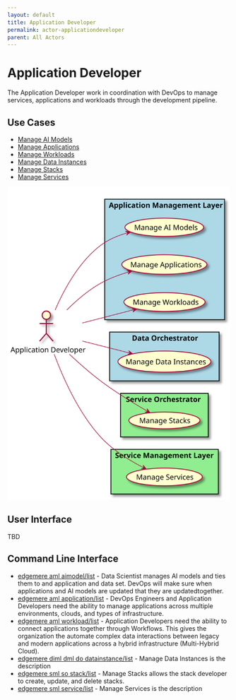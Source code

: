 ```yaml
---
layout: default
title: Application Developer
permalink: actor-applicationdeveloper
parent: All Actors
---
```


# Application Developer

The Application Developer work in coordination with DevOps to manage services, applications and workloads through the development pipeline.



## Use Cases

* [Manage AI Models](usecase-ManageAIModels)
* [Manage Applications](usecase-ManageApplications)
* [Manage Workloads](usecase-ManageWorkloads)
* [Manage Data Instances](usecase-ManageDataInstances)
* [Manage Stacks](usecase-ManageStacks)
* [Manage Services](usecase-ManageServices)

  
![Use Case Diagram](./usecase.svg)

## User Interface
TBD

## Command Line Interface
* [ edgemere aml aimodel/list](action--edgemere-aml-aimodel-list) - Data Scientist manages AI models and ties them to and application and data set. DevOps will make sure when applications and AI models are updated that they are updatedtogether.
* [ edgemere aml application/list](action--edgemere-aml-application-list) - DevOps Engineers and Application Developers need the ability to manage applications across multiple environments, clouds, and types of infrastructure.
* [ edgemere aml workload/list](action--edgemere-aml-workload-list) - Application Developers need the ability to connect applications together through Workflows. This gives the organization the automate complex data interactions between legacy and modern applications across a hybrid infrastructure (Multi-Hybrid Cloud).
* [ edgemere diml dml do datainstance/list](action--edgemere-diml-dml-do-datainstance-list) - Manage Data Instances is the description
* [ edgemere sml so stack/list](action--edgemere-sml-so-stack-list) - Manage Stacks allows the stack developer to create, update, and delete stacks.
* [ edgemere sml service/list](action--edgemere-sml-service-list) - Manage Services is the description

